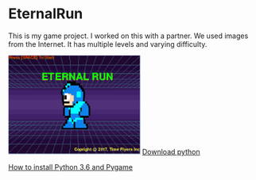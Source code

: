 # EternalRun
<p> This is my game project. I worked on this with a partner. We used images from the Internet. It has multiple levels and varying difficulty. </p>
<img src="https://github.com/tlin1563/EternalRun/blob/master/START%20SCREEN.png" height="200px">
<a href="https://www.python.org/downloads/">Download python</a>

<a href="https://www.youtube.com/watch?v=_GikMdhAhv0&feature=youtu.be">How to install Python 3.6 and Pygame</a>
